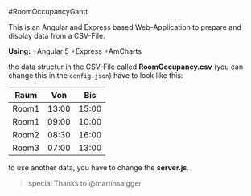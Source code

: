 \#RoomOccupancyGantt

This is an Angular and Express based Web-Application to prepare and display data from a CSV-File.

**Using:**
\+Angular 5
\+Express
\+AmCharts

the data structur in the CSV-File called **RoomOccupancy.csv**
(you can change this in the `config.json`) have to look like this:

|  Raum |  Von  |  Bis  |
| :---: | :---: | :---: |
| Room1 | 13:00 | 15:00 |
| Room1 | 09:00 | 10:00 |
| Room2 | 08:30 | 16:00 |
| Room3 | 07:00 | 13:00 |

to use another data, you have to change the **server.js**.

> special Thanks to @martinsaigger

